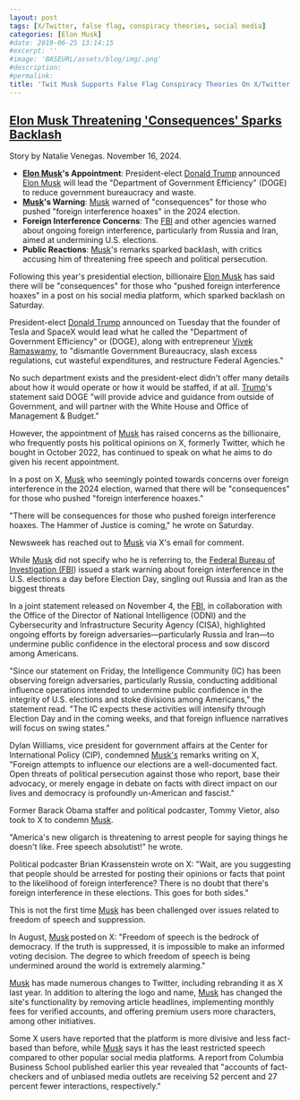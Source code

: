 ```yaml
---
layout: post
tags: [X/Twitter, false flag, conspiracy theories, social media]
categories: [Elon Musk]
#date: 2019-06-25 13:14:15
#excerpt: ''
#image: 'BASEURL/assets/blog/img/.png'
#description:
#permalink:
title: 'Twit Musk Supports False Flag Conspiracy Theories On X/Twitter'
---
```



## [Elon Musk Threatening 'Consequences' Sparks Backlash](https://www.newsweek.com/elon-musk-threatening-consequences-sparks-backlash-1986950)

Story by Natalie Venegas. November 16, 2024.

- **[Elon Musk](https://x.com/elonmusk)'s Appointment**: President-elect [Donald Trump](https://x.com/realdonaldtrump) announced [Elon Musk](https://x.com/elonmusk) will lead the "Department of Government Efficiency" (DOGE) to reduce government bureaucracy and waste.
- **[Musk](https://x.com/elonmusk)'s Warning**: [Musk](https://x.com/elonmusk) warned of "consequences" for those who pushed "foreign interference hoaxes" in the 2024 election.
- **Foreign Interference Concerns**: The [FBI](https://www.fbi.gov/) and other agencies warned about ongoing foreign interference, particularly from Russia and Iran, aimed at undermining U.S. elections.
- **Public Reactions**: [Musk](https://x.com/elonmusk)'s remarks sparked backlash, with critics accusing him of threatening free speech and political persecution.

Following this year's presidential election, billionaire [Elon Musk](https://x.com/elonmusk) has said there will be "consequences" for those who "pushed foreign interference hoaxes" in a post on his social media platform, which sparked backlash on Saturday.

President-elect [Donald Trump](https://x.com/realdonaldtrump) announced on Tuesday that the founder of Tesla and SpaceX would lead what he called the "Department of Government Efficiency" or (DOGE), along with entrepreneur [Vivek Ramaswamy](https://x.com/vivekgramaswamy), to "dismantle Government Bureaucracy, slash excess regulations, cut wasteful expenditures, and restructure Federal Agencies."

No such department exists and the president-elect didn't offer many details about how it would operate or how it would be staffed, if at all. [Trump](https://x.com/realdonaldtrump)'s statement said DOGE "will provide advice and guidance from outside of Government, and will partner with the White House and Office of Management & Budget."

However, the appointment of [Musk](https://x.com/elonmusk) has raised concerns as the billionaire, who frequently posts his political opinions on X, formerly Twitter, which he bought in October 2022, has continued to speak on what he aims to do given his recent appointment.

In a post on X, [Musk](https://x.com/elonmusk) who seemingly pointed towards concerns over foreign interference in the 2024 election, warned that there will be "consequences" for those who pushed "foreign interference hoaxes."

"There will be consequences for those who pushed foreign interference hoaxes. The Hammer of Justice is coming," he wrote on Saturday.

Newsweek has reached out to [Musk](https://x.com/elonmusk) via X's email for comment.

While [Musk](https://x.com/elonmusk) did not specify who he is referring to, the [Federal Bureau of Investigation \(FBI](https://www.fbi.gov/)) issued a stark warning about foreign interference in the U.S. elections a day before Election Day, singling out Russia and Iran as the biggest threats

In a joint statement released on November 4, the [FBI](https://www.fbi.gov/), in collaboration with the Office of the Director of National Intelligence (ODNI) and the Cybersecurity and Infrastructure Security Agency (CISA), highlighted ongoing efforts by foreign adversaries—particularly Russia and Iran—to undermine public confidence in the electoral process and sow discord among Americans.

"Since our statement on Friday, the Intelligence Community (IC) has been observing foreign adversaries, particularly Russia, conducting additional influence operations intended to undermine public confidence in the integrity of U.S. elections and stoke divisions among Americans," the statement read. "The IC expects these activities will intensify through Election Day and in the coming weeks, and that foreign influence narratives will focus on swing states."

Dylan Williams, vice president for government affairs at the Center for International Policy (CIP), condemned [Musk's](https://x.com/elonmusk) remarks writing on X, "Foreign attempts to influence our elections are a well-documented fact. Open threats of political persecution against those who report, base their advocacy, or merely engage in debate on facts with direct impact on our lives and democracy is profoundly un-American and fascist."

Former Barack Obama staffer and political podcaster, Tommy Vietor, also took to X to condemn [Musk](https://x.com/elonmusk).

"America's new oligarch is threatening to arrest people for saying things he doesn't like. Free speech absolutist!" he wrote.

Political podcaster Brian Krassenstein wrote on X: "Wait, are you suggesting that people should be arrested for posting their opinions or facts that point to the likelihood of foreign interference? There is no doubt that there's foreign interference in these elections. This goes for both sides."

This is not the first time [Musk](https://x.com/elonmusk) has been challenged over issues related to freedom of speech and suppression.

In August, [Musk](https://x.com/elonmusk) posted on X: "Freedom of speech is the bedrock of democracy. If the truth is suppressed, it is impossible to make an informed voting decision. The degree to which freedom of speech is being undermined around the world is extremely alarming."

[Musk](https://x.com/elonmusk) has made numerous changes to Twitter, including rebranding it as X last year. In addition to altering the logo and name, [Musk](https://x.com/elonmusk) has changed the site's functionality by removing article headlines, implementing monthly fees for verified accounts, and offering premium users more characters, among other initiatives.

Some X users have reported that the platform is more divisive and less fact-based than before, while [Musk](https://x.com/elonmusk) says it has the least restricted speech compared to other popular social media platforms. A report from Columbia Business School published earlier this year revealed that "accounts of fact-checkers and of unbiased media outlets are receiving 52 percent and 27 percent fewer interactions, respectively."
